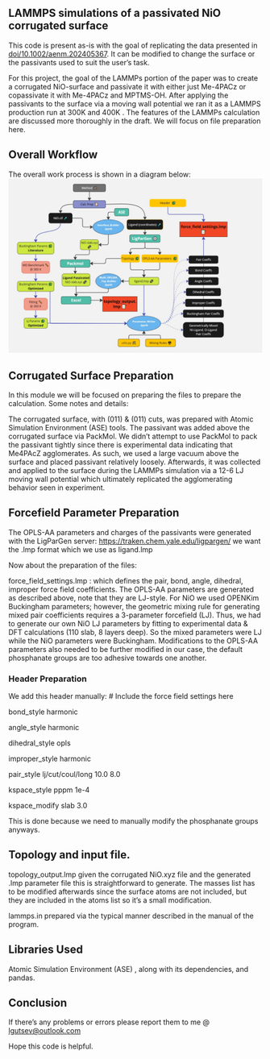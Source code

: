## LAMMPS simulations of a  passivated NiO corrugated surface
This code is present as-is with the goal of replicating the data presented in [doi/10.1002/aenm.202405367](https://onlinelibrary.wiley.com/doi/10.1002/aenm.202405367).  It can be modified to change the surface or the passivants used to suit the user’s task. 


For this project, the goal of the LAMMPs portion of the paper was to create a corrugated NiO-surface and passivate it with either just Me-4PACz or copassivate it with Me-4PACz and MPTMS-OH. After  applying the passivants to the surface via a moving wall potential we  ran it as a LAMMPS production run at 300K and 400K .  The features of the LAMMPs calculation are discussed more thoroughly in the draft. We will focus on file preparation here.

## Overall Workflow
The overall work process is shown in a diagram below:
![Plan](images/workflow.jpg)

## Corrugated Surface Preparation

In this module we will be focused on preparing the files to prepare the calculation. Some notes and details: 

The corrugated surface, with (011) & (011) cuts,  was prepared with Atomic Simulation Environment (ASE) tools. The passivant was added above the corrugated surface via PackMol. We didn’t attempt to use PackMol to pack the passivant tightly since there is experimental data indicating that  Me4PAcZ agglomerates. As such, we used a large vacuum above the surface and placed passivant relatively loosely. Afterwards, it was collected and applied to the surface during the LAMMPs simulation via a 12-6 LJ moving wall potential which ultimately replicated the agglomerating behavior seen in experiment.

## Forcefield Parameter Preparation
The OPLS-AA parameters and charges of the passivants  were generated with the LigParGen server:  <https://traken.chem.yale.edu/ligpargen/>  we want the .lmp format which we use as ligand.lmp

Now about the preparation of the files:

force\_field\_settings.lmp : which defines the pair, bond, angle, dihedral, improper force field coefficients.  The OPLS-AA parameters are generated as described above, note that they are LJ-style. For NiO we used OPENKim Buckingham parameters; however, the geometric mixing rule for generating mixed pair coefficients requires a 3-parameter forcefield (LJ). Thus, we had to generate our own NiO LJ parameters by fitting to experimental data & DFT calculations (110 slab, 8 layers deep). So the mixed parameters were LJ while the NiO parameters were Buckingham. Modifications to the OPLS-AA parameters also needed to be further modified in our case, the default phosphanate groups are too adhesive towards one another.  

### Header Preparation
We add this header manually:
\# Include the force field settings here

bond\_style      harmonic

angle\_style     harmonic

dihedral\_style  opls  

improper\_style  harmonic

pair\_style      lj/cut/coul/long 10.0 8.0 

kspace\_style    pppm 1e-4

kspace\_modify   slab 3.0

This is done because we need to manually modify the phosphanate groups anyways. 

## Topology and input file. 

topology\_output.lmp given the corrugated NiO.xyz file and the generated .lmp parameter file this is straightforward to generate. The masses list has to be modified afterwards since the surface atoms are not included, but they are included in the atoms list so it’s a small modification.

lammps.in prepared via the typical manner described in the manual of the program.

## Libraries Used

Atomic Simulation Environment (ASE) , along with its dependencies, and pandas.

## Conclusion

If there’s any problems or errors please report them to me @ <lgutsev@outlook.com>

Hope this code is helpful. 




